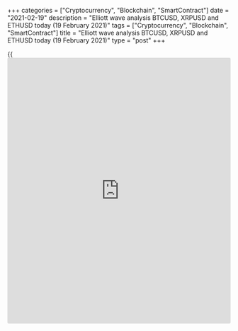+++
categories = ["Cryptocurrency", "Blockchain", "SmartContract"]
date = "2021-02-19"
description = "Elliott wave analysis BTCUSD, XRPUSD and ETHUSD today (19 February 2021)"
tags = ["Cryptocurrency", "Blockchain", "SmartContract"]
title = "Elliott wave analysis BTCUSD, XRPUSD and ETHUSD today (19 February 2021)"
type = "post"
+++

{{<iframe id="large-banner" src="https://www.bounty.group/#slide=12.0" width="100%" height="600" scrolling="no" style="border: 0px solid rgb(216, 221, 230); border-radius: 3px;">}}

2021-02-19

2021-02-19

Short-term forecast for BTCUSD, XRPUSD and ETHUSD 19.02.2021Roman Onegin

I welcome my readers!

I have prepared a short-term cryptocurrency forecast based on Elliott
wave analysis of Bitcoin, Ripple, and Ethereum. I offer entry signals to
trade each cryptocurrency.

The BTCUSD and the ETHUSD should be declining in the corrective sub-
waves. The Ripple price could be rising in the final leg of the triple
zigzag.

The article covers the following subjects:

## Elliott wave Bitcoin analysis

The BTCUSD is forming a bullish trend. The hourly timeframe displays the
final section of the upward impulse. After the bearish correction 4
completed as a triple zigzag, the market has started rising in impulse5,
which is composed of the sub-waves [1]-[2]-[3]-[4]-[5]. Most likely,
wave [3] has completed as an impulse, so the market should be declining
in the corrective wave [4]. The chart displays the first sub-wave of
wave [4], impulse (a). The market should be moving down in impulse (a)
to a level below 45800.00.

### Trading plan for [BTCUSD][1] today:

Sell 51795.00, TP 45800.00

* * *

## Elliott wave Ripple analysis

There is developing the down wave W as a simple zigzag [A]-[B]-[C].
After a sharp price decline in the impulse wave [A], the market has
started rising in the deep corrective wave [B], which is a complex
formation, a triple zigzag (w)-(x)-(y)-(xx)-(z). The first four legs of
this pattern must have completed. The Ripple price should be rising in
the final motive wave (z), which is a triple zigzag, like waves (w) and
(y). The market should soon grow above level 0.583.

### Trading plan for **[XRPUSD][2]** today:

Buy 0.533, TP 0.583

* * *

## Elliott wave Ethereum analysis

There is developing the upward impulse wave 5 composed of five motive
waves. There is developing the corrective wave [iv] as a double zigzag
(w)-(x)-(y). The sub-waves (w) and (x) have completed as zigzags.
Therefore, the Ethereum price could be running down in the final wave
(y), which could end at a level of around 1652.00, the low where the (w)
wave completed.

### Trading plan for  **[ETHUSD][3] **today:

Sell 1938.83, TP 1652.00

* * *

P.S. Did you like my article? Share it in social networks: it will be
the best “thank you" :)

Ask me questions and comment below. I’ll be glad to answer your
questions and give necessary explanations.

 **Useful links:**

  * I recommend trying to trade with a reliable broker [here][4]. The system allows you to trade by yourself or copy successful traders from all across the globe.
  * Use my promo-code BLOG for getting deposit bonus 50% on LiteForex platform. Just enter this code in the appropriate field while [depositing][5] your trading account.
  * Telegram chat for traders: <t.me/liteforexengchat>. We are sharing the signals and trading experience
  * Telegram channel with high-quality analytics, Forex reviews, training articles, and other useful things for traders <t.me/liteforex>



## Price chart of BTCUSD in real time mode

The content of this article reflects the author’s opinion and does not
necessarily reflect the official position of LiteForex. The material
published on this page is provided for informational purposes only and
should not be considered as the provision of investment advice for the
purposes of Directive 2004/39/EC.

Rate this article:

{{value}}

( {{count}} {{title}} )

   1. my.liteforex.com/trading/chart?symbol=BTCUSD
   2. my.liteforex.com/trading/chart?symbol=XRPUSD
   3. my.liteforex.com/trading/chart?symbol=ETHUSD
   4. my.liteforex.com/?category=analysts-opinions&slug=short-term-forecast-for-[BTC](https://www.playgroundfx.com/blog/who-is-the-creator-of-bitcoin/)usd-xrpusd-and-ethusd-19022021&openPopup=%2Fregistration%2Fpopup&utm_source=blog&utm_medium=article&utm_campaign=bonus
   5. my.liteforex.com/deposit/?category=analysts-opinions&slug=short-term-forecast-for-[BTC](https://www.playgroundfx.com/blog/who-is-the-creator-of-bitcoin/)usd-xrpusd-and-ethusd-19022021&promo_code=BLOG&utm_source=blog&utm_medium=article&utm_campaign=bonus